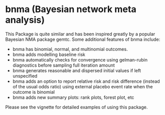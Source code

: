 
<!-- README.md is generated from README.Rmd. Please edit that file -->
bnma (Bayesian network meta analysis)
=====================================

This Package is quite similar and has been inspired greatly by a popular Bayesian NMA package gemtc. Some additional features of bnma include:

-   bnma has binomial, normal, and multinomial outcomes.
-   bnma adds modelling baseline risk
-   bnma automatically checks for convergence using gelman-rubin diagnostics before sampling full iteration amount
-   bnma generates reasonable and dispersed initial values if left unspecified
-   bnma adds an option to report relative risk and risk difference (instead of the usual odds ratio) using external placebo event rate when the outcome is binomial
-   bnma adds new summary plots: rank plots, forest plot, etc

Please see the vignette for detailed examples of using this package.
